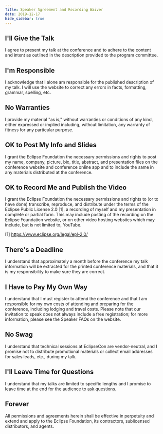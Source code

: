 ```yaml
---
Title: Speaker Agreement and Recording Waiver 
date: 2019-12-17
hide_sidebar: true
---
```


## I'll Give the Talk

I agree to present my talk at the conference and to adhere to the content and intent as outlined in the description provided to the program committee.  

## I'm Responsible

I acknowledge that I alone am responsible for the published description of my talk. I will use the website to correct any errors in facts, formatting, grammar, spelling, etc.  

## No Warranties

I provide my material "as is," without warranties or conditions of any kind, either expressed or implied including, without limitation, any warranty of fitness for any particular purpose.  

## OK to Post My Info and Slides

I grant the Eclipse Foundation the necessary permissions and rights to post my name, company, picture, bio, title, abstract, and presentation files on the conference website and conference online app and to include the same in any materials distributed at the conference.  

## OK to Record Me and Publish the Video

I grant the Eclipse Foundation the necessary permissions and rights to (or to have done) transcribe, reproduce, and distribute under the terms of the Eclipse Public License 2.0 [1], a recording of myself and my presentation in complete or partial form. This may include posting of the recording on the Eclipse Foundation website, or on other video hosting websites which may include, but is not limited to, YouTube.

[1] https://www.eclipse.org/legal/epl-2.0/  

## There's a Deadline

I understand that approximately a month before the conference my talk information will be extracted for the printed conference materials, and that it is my responsibility to make sure they are correct.  

## I Have to Pay My Own Way

I understand that I must register to attend the conference and that I am responsible for my own costs of attending and preparing for the conference, including lodging and travel costs. Please note that our invitation to speak does not always include a free registration; for more information, please see the Speaker FAQs on the website.  

## No Swag

I understand that technical sessions at EclipseCon are vendor-neutral, and I promise not to distribute promotional materials or collect email addresses for sales leads, etc., during my talk.  

## I'll Leave Time for Questions

I understand that my talks are limited to specific lengths and I promise to leave time at the end for the audience to ask questions.  

## Forever

All permissions and agreements herein shall be effective in perpetuity and extend and apply to the Eclipse Foundation, its contractors, sublicensed distributors, and agents.